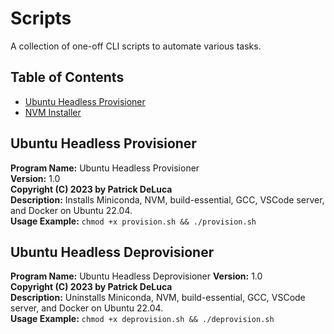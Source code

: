 # Scripts

A collection of one-off CLI scripts to automate various tasks.

## Table of Contents

- [Ubuntu Headless Provisioner](#ubuntu-headless-provisioner)
- [NVM Installer](#nvm-installer)

## Ubuntu Headless Provisioner

**Program Name:** Ubuntu Headless Provisioner  
**Version:** 1.0  
**Copyright (C) 2023 by Patrick DeLuca**  
**Description:** Installs Miniconda, NVM, build-essential, GCC, VSCode server, and Docker on Ubuntu 22.04.  
**Usage Example:** `chmod +x provision.sh && ./provision.sh`

## Ubuntu Headless Deprovisioner

**Program Name:** Ubuntu Headless Deprovisioner 
**Version:** 1.0  
**Copyright (C) 2023 by Patrick DeLuca**  
**Description:** Uninstalls Miniconda, NVM, build-essential, GCC, VSCode server, and Docker on Ubuntu 22.04.  
**Usage Example:** `chmod +x deprovision.sh && ./deprovision.sh`
